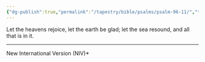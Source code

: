 ```yaml
---
{"dg-publish":true,"permalink":"/tapestry/bible/psalms/psalm-96-11/","title":"Psalm 96:11","hide":true,"tags":["bible-verse"],"dgHomeLink":true,"dgShowLocalGraph":true,"dgEnableSearch":true}
---
```


Let the heavens rejoice, let the earth be glad; let the sea resound, and all that is in it.

---
New International Version  (NIV)*